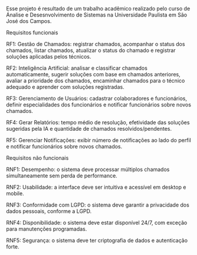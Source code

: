 Esse projeto é resultado de um trabalho acadêmico realizado pelo curso de Ánalise e Desesnvolvimento de Sistemas na Universidade Paulista em São José dos Campos.

Requisitos funcionais

RF1: Gestão de Chamados: registrar chamados, acompanhar o status dos chamados, listar chamados, atualizar o status do chamado e registrar soluções aplicadas pelos técnicos.

RF2: Inteligência Artificial: analisar e classificar chamados automaticamente, sugerir soluções com base em chamados anteriores, avaliar a prioridade dos chamados, encaminhar chamados para o técnico adequado e aprender com soluções registradas.

RF3: Gerenciamento de Usuários: cadastrar colaboradores e funcionários, definir especialidades dos funcionários e notificar funcionários sobre novos chamados.

RF4: Gerar Relatórios: tempo médio de resolução, efetividade das soluções sugeridas pela IA e quantidade de chamados resolvidos/pendentes.

RF5: Gerenciar Notificações: exibir número de notificações ao lado do perfil e notificar funcionários sobre novos chamados.

Requisitos não funcionais

RNF1: Desempenho: o sistema deve processar múltiplos chamados simultaneamente sem perda de performance.

RNF2: Usabilidade: a interface deve ser intuitiva e acessível em desktop e mobile.

RNF3: Conformidade com LGPD: o sistema deve garantir a privacidade dos dados pessoais, conforme a LGPD.

RNF4: Disponibilidade: o sistema deve estar disponível 24/7, com exceção para manutenções programadas.

RNF5: Segurança: o sistema deve ter criptografia de dados e autenticação forte.
